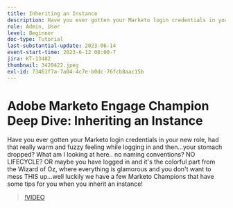 ```yaml
---
title: Inheriting an Instance
description: Have you ever gotten your Marketo login credentials in your new role, had that really warm and fuzzy feeling while logging in and then...your stomach dropped? What am I looking at here.. no naming conventions? NO LIFECYCLE? OR maybe you have logged in and it's the colorful part from the Wizard of Oz, where everything is glamorous and you don't want to mess THIS up...well luckily we have a few Marketo Champions that have some tips for you when you inherit an instance!
role: Admin, User
level: Beginner
doc-type: Tutorial
last-substantial-update: 2023-06-14
event-start-time: 2023-6-12 08:00-7
jira: KT-13482
thumbnail: 3420422.jpeg
exl-id: 73461f7a-7a04-4c7e-b0dc-76fcb8aac15b
---
```

# Adobe Marketo Engage Champion Deep Dive: Inheriting an Instance

Have you ever gotten your Marketo login credentials in your new role, had that really warm and fuzzy feeling while logging in and then...your stomach dropped? What am I looking at here.. no naming conventions? NO LIFECYCLE? OR maybe you have logged in and it's the colorful part from the Wizard of Oz, where everything is glamorous and you don't want to mess THIS up...well luckily we have a few Marketo Champions that have some tips for you when you inherit an instance!

>[!VIDEO](https://video.tv.adobe.com/v/3420422/?learn=on)
